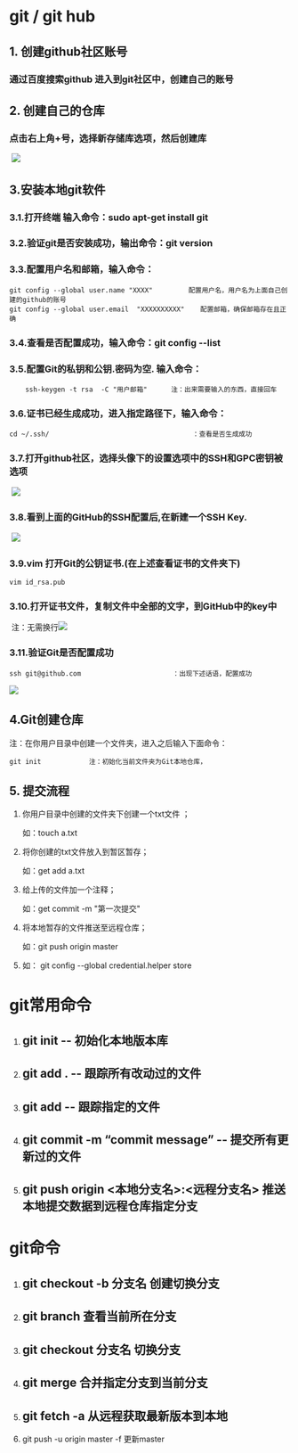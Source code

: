 # git  / git hub

## 1. 创建github社区账号

### 	通过百度搜索github 进入到git社区中，创建自己的账号

## 2. 创建自己的仓库

### 	点击右上角+号，选择新存储库选项，然后创建库

​	![](/home/diane/桌面/Git/创建git仓库.png)

## 3.安装本地git软件

### 		3.1.打开终端  输入命令：sudo apt-get install git

### 		3.2.验证git是否安装成功，输出命令：git version

### 		3.3.配置用户名和邮箱，输入命令：	

```
git config --global user.name "XXXX"         配置用户名，用户名为上面自己创建的github的账号
git config --global user.email  "XXXXXXXXXX"    配置邮箱，确保邮箱存在且正确
```

### 		3.4.查看是否配置成功，输入命令：git config --list

### 		3.5.配置Git的私钥和公钥.密码为空.  输入命令：

```
	ssh-keygen -t rsa  -C "用户邮箱"      注：出来需要输入的东西，直接回车
```

### 		3.6.证书已经生成成功，进入指定路径下，输入命令：

```
cd ~/.ssh/                                    ：查看是否生成成功
```

### 		3.7.打开github社区，选择头像下的设置选项中的SSH和GPC密钥被选项

​	![](/home/diane/桌面/Git/上传密钥.png)

### 		3.8.看到上面的GitHub的SSH配置后,在新建一个SSH Key.

​		![](/home/diane/桌面/Git/密钥名字及密钥.png)

### 		3.9.vim 打开Git的公钥证书.(在上述查看证书的文件夹下)

```
vim id_rsa.pub         
```

### 		3.10.打开证书文件，复制文件中全部的文字，到GitHub中的key中	

​		注：无需换行![](/home/diane/桌面/Git/复制证书密钥.png)

### 		3.11.验证Git是否配置成功

```
ssh git@github.com                       ：出现下述话语，配置成功
```

![](/home/diane/桌面/Git/验证是否配置成功.png)

## 4.Git创建仓库

注：在你用户目录中创建一个文件夹，进入之后输入下面命令：

```
git init            注：初始化当前文件夹为Git本地仓库，
```

## 5. 提交流程

1. 你用户目录中创建的文件夹下创建一个txt文件 ；   

     如：touch a.txt

2. 将你创建的txt文件放入到暂区暂存；                         

      如：get add a.txt

3. 给上传的文件加一个注释；                                               

   如：get commit -m "第一次提交"

4. 将本地暂存的文件推送至远程仓库；                           

     如：git push origin master

5. 如： git config --global credential.helper store

# git常用命令

 1. ## git init -- 初始化本地版本库

 2. ## git add . -- 跟踪所有改动过的文件

 3. ## git add <file>  -- 跟踪指定的文件

 4. ## git commit -m “commit message” -- 提交所有更新过的文件

 5. ## git push origin <本地分支名>:<远程分支名>  推送本地提交数据到远程仓库指定分支



# git命令

1. ## git checkout -b 分支名    创建切换分支

2. ## git branch   查看当前所在分支

3. ## git checkout 分支名   切换分支

4. ## git merge <branch>   合并指定分支到当前分支

5. ## git fetch -a 从远程获取最新版本到本地

6. git push -u origin master -f         更新master 

